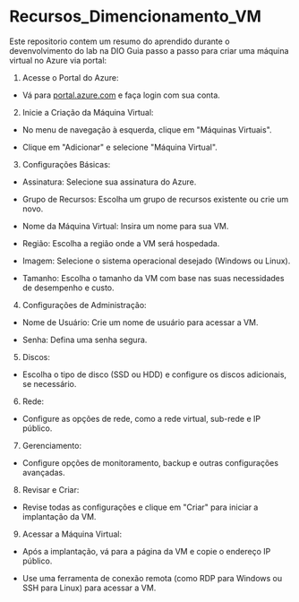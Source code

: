 # Recursos_Dimencionamento_VM
Este repositorio contem um resumo do aprendido durante o devenvolvimento do lab na DIO
Guia passo a passo para criar uma máquina virtual no Azure via portal:



1. Acesse o Portal do Azure:

  - Vá para [portal.azure.com](https://portal.azure.com) e faça login com sua conta.



2. Inicie a Criação da Máquina Virtual:

  - No menu de navegação à esquerda, clique em "Máquinas Virtuais".

  - Clique em "Adicionar" e selecione "Máquina Virtual".



3. Configurações Básicas:

  - Assinatura: Selecione sua assinatura do Azure.

  - Grupo de Recursos: Escolha um grupo de recursos existente ou crie um novo.

  - Nome da Máquina Virtual: Insira um nome para sua VM.

  - Região: Escolha a região onde a VM será hospedada.

  - Imagem: Selecione o sistema operacional desejado (Windows ou Linux).

  - Tamanho: Escolha o tamanho da VM com base nas suas necessidades de desempenho e custo.



4. Configurações de Administração:

  - Nome de Usuário: Crie um nome de usuário para acessar a VM.

  - Senha: Defina uma senha segura.



5. Discos:

  - Escolha o tipo de disco (SSD ou HDD) e configure os discos adicionais, se necessário.



6. Rede:

  - Configure as opções de rede, como a rede virtual, sub-rede e IP público.



7. Gerenciamento:

  - Configure opções de monitoramento, backup e outras configurações avançadas.



8. Revisar e Criar:

  - Revise todas as configurações e clique em "Criar" para iniciar a implantação da VM.



9. Acessar a Máquina Virtual:

  - Após a implantação, vá para a página da VM e copie o endereço IP público.

  - Use uma ferramenta de conexão remota (como RDP para Windows ou SSH para Linux) para acessar a VM.
